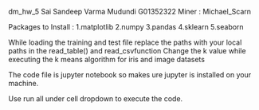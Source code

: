 dm_hw_5
Sai Sandeep Varma Mudundi
G01352322
Miner : Michael_Scarn

Packages to Install :
1.matplotlib
2.numpy
3.pandas
4.sklearn
5.seaborn


While loading the training and test file replace the paths with your local paths in the read_table() and read_csvfunction 
Change the k value while executing the k means algorithm for iris and image datasets



The code file is jupyter notebook so makes ure jupyter is installed on your machine.

Use run all under cell dropdown to execute the code.